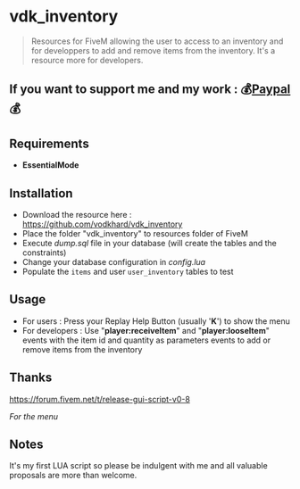 # vdk_inventory

> Resources for FiveM allowing the user to access to an inventory and for developpers to add and remove items from the inventory. It's a resource more for developers.

## If you want to support me and my work : :moneybag:[Paypal](https://www.paypal.com/cgi-bin/webscr?cmd=_s-xclick&hosted_button_id=B3ZE4W8Y626MA):moneybag:

## Requirements

- **EssentialMode**

## Installation

- Download the resource here : https://github.com/vodkhard/vdk_inventory 
- Place the folder "vdk_inventory" to resources folder of FiveM
- Execute _dump.sql_ file in your database (will create the tables and the constraints)
- Change your database configuration in _config.lua_
- Populate the `items` and user `user_inventory` tables to test

## Usage

- For users : Press your Replay Help Button (usually '**K**') to show the menu
- For developers : Use "**player:receiveItem**" and "**player:looseItem**" events with the item id and quantity as parameters events to add or remove items from the inventory

## Thanks

https://forum.fivem.net/t/release-gui-script-v0-8

_For the menu_

## Notes

It's my first LUA script so please be indulgent with me and all valuable proposals are more than welcome.
